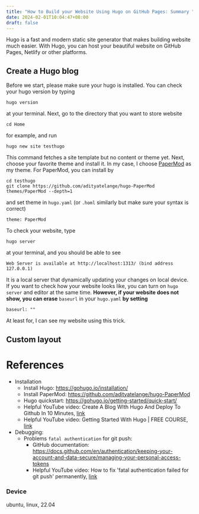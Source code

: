 ```yaml
---
title: "How to Build your Website Using Hugo on GitHub Pages: Summary "
date: 2024-02-01T10:04:47+08:00
draft: false
---
```

Hugo is a fast and modern static site generator that makes building website much easier. With Hugo, you can host your beautiful website on GitHub Pages, Netlify or other platforms.
## Create a Hugo blog
Before we start, please make sure your hugo is installed. You can check your hugo version by typing 
```
hugo version
```
at your terminal. Next, go to the directory that you want to store website 
```
cd Home
```
for example, and run
```
hugo new site testhugo
```
This command fetches a site template but no content or theme yet. Next, choose your favorite theme and install it. In my case, I choose [PaperMod](https://github.com/adityatelange/hugo-PaperMod) as my theme. For PaperMod, you can install by
```
cd testhugo
git clone https://github.com/adityatelange/hugo-PaperMod themes/PaperMod --depth=1
```
and set theme in `hugo.yaml` (or `.homl` similarly but make sure your syntax is correct)
```
theme: PaperMod
```
To check your website, type 
```
hugo server
```
at your terminal, and you should be able to see
```
Web Server is available at http://localhost:1313/ (bind address 127.0.0.1)
```
It is a local server that dynamically updating your changes on local device. If you want to check how your website looks like, you can turn on `hugo server` and editor at the same time. **However, if your website does not show, you can erase** `baseurl` in your `hugo.yaml` **by setting**
```
baseurl: ""
```
At least for, I can see my website using this trick.

## Custom layout


# References
- Installation
    - Install Hugo: https://gohugo.io/installation/
    - Install PaperMod: https://github.com/adityatelange/hugo-PaperMod
    - Hugo quickstart: https://gohugo.io/getting-started/quick-start/
    - Helpful YouTube video: Create A Blog WIth Hugo And Deploy To Github In 10 Minutes, [link](https://www.youtube.com/watch?v=psyz4UPnGAA)
    - Helpful YouTube video: Getting Started With Hugo | FREE COURSE, [link](https://www.youtube.com/watch?v=hjD9jTi_DQ4&t=2299s)
- Debugging:
    - Problems `fatal authentication` for git push:
        - GitHub documentation: https://docs.github.com/en/authentication/keeping-your-account-and-data-secure/managing-your-personal-access-tokens
        - Helpful YouTube video: How to fix 'fatal authentication failed for git push' permanently, [link](https://www.youtube.com/watch?v=pHaZW9OWUAQ)

### Device
ubuntu, linux, 22.04